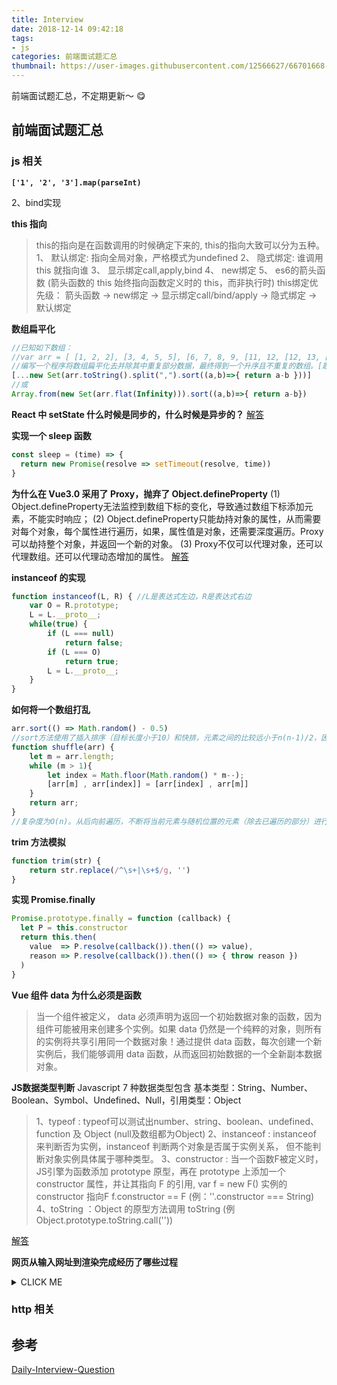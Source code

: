 ```yaml
---
title: Interview
date: 2018-12-14 09:42:18
tags:
- js
categories: 前端面试题汇总
thumbnail: https://user-images.githubusercontent.com/12566627/66701668-464ad300-ed31-11e9-94cd-14cba6b713a7.jpg
---
```

前端面试题汇总，不定期更新～ 😋

## 前端面试题汇总

### js 相关
__`['1', '2', '3'].map(parseInt)`__

2、bind实现

__this 指向__
>this的指向是在函数调用的时候确定下来的, this的指向大致可以分为五种。
1、 默认绑定: 指向全局对象，严格模式为undefined
2、 隐式绑定: 谁调用 this 就指向谁
3、 显示绑定call,apply,bind
4、 new绑定
5、 es6的箭头函数 (箭头函数的 this 始终指向函数定义时的 this，而非执行时)
this绑定优先级：
箭头函数 -> new绑定 -> 显示绑定call/bind/apply -> 隐式绑定 -> 默认绑定

__数组扁平化__
```js
//已知如下数组：
//var arr = [ [1, 2, 2], [3, 4, 5, 5], [6, 7, 8, 9, [11, 12, [12, 13, [14] ] ] ], 10];
//编写一个程序将数组扁平化去并除其中重复部分数据，最终得到一个升序且不重复的数组。[题目参考](https://github.com/Advanced-Frontend/Daily-Interview-Question/issues/8)
[...new Set(arr.toString().split(",").sort((a,b)=>{ return a-b }))]
//或
Array.from(new Set(arr.flat(Infinity))).sort((a,b)=>{ return a-b})
```

__React 中 setState 什么时候是同步的，什么时候是异步的？__
[解答](https://github.com/Advanced-Frontend/Daily-Interview-Question/issues/17)

__实现一个 sleep 函数__
```js
const sleep = (time) => {
  return new Promise(resolve => setTimeout(resolve, time))
}
```

__为什么在 Vue3.0 采用了 Proxy，抛弃了 Object.defineProperty__
(1) Object.defineProperty无法监控到数组下标的变化，导致通过数组下标添加元素，不能实时响应；
(2) Object.defineProperty只能劫持对象的属性，从而需要对每个对象，每个属性进行遍历，如果，属性值是对象，还需要深度遍历。Proxy可以劫持整个对象，并返回一个新的对象。
(3) Proxy不仅可以代理对象，还可以代理数组。还可以代理动态增加的属性。
[解答](https://github.com/Advanced-Frontend/Daily-Interview-Question/issues/90)


__instanceof 的实现__
```js
function instanceof(L, R) { //L是表达式左边，R是表达式右边
    var O = R.prototype;
    L = L.__proto__;
    while(true) {
        if (L === null)
            return false;
        if (L === O)
            return true;
        L = L.__proto__;
    }
}
```

__如何将一个数组打乱__
```js
arr.sort(() => Math.random() - 0.5)
//sort方法使用了插入排序（目标长度小于10）和快排，元素之间的比较远小于n(n-1)/2，因此有些元素间没有随机交换的可能，使得该方法不够随机。
function shuffle(arr) {
    let m = arr.length;
    while (m > 1){
        let index = Math.floor(Math.random() * m--);
        [arr[m] , arr[index]] = [arr[index] , arr[m]]
    }
    return arr;
}
//复杂度为O(n)。从后向前遍历，不断将当前元素与随机位置的元素（除去已遍历的部分）进行交换。
```

__trim 方法模拟__
```js
function trim(str) {
    return str.replace(/^\s+|\s+$/g, '')
}
```

__实现 Promise.finally__
```js
Promise.prototype.finally = function (callback) {
  let P = this.constructor
  return this.then(
    value  => P.resolve(callback()).then(() => value),
    reason => P.resolve(callback()).then(() => { throw reason })
  )
}
```

__Vue 组件 data 为什么必须是函数__
>当一个组件被定义， data 必须声明为返回一个初始数据对象的函数，因为组件可能被用来创建多个实例。如果 data 仍然是一个纯粹的对象，则所有的实例将共享引用同一个数据对象！通过提供 data 函数，每次创建一个新实例后，我们能够调用 data 函数，从而返回初始数据的一个全新副本数据对象。

__JS数据类型判断__
Javascript 7 种数据类型包含 基本类型：String、Number、Boolean、Symbol、Undefined、Null，引用类型：Object

>1、typeof : typeof可以测试出number、string、boolean、undefined、function 及 Object (null及数组都为Object)
2、instanceof : instanceof 来判断否为实例，instanceof 判断两个对象是否属于实例关系， 但不能判断对象实例具体属于哪种类型。
3、constructor : 当一个函数F被定义时，JS引擎为函数添加 prototype 原型，再在 prototype 上添加一个 constructor 属性，并让其指向 F 的引用, var f = new F() 实例的 constructor 指向F f.constructor == F (例：''.constructor === String)
4、toString ：Object 的原型方法调用 toString (例 Object.prototype.toString.call(''))

[解答](https://www.cnblogs.com/onepixel/p/5126046.html)

__网页从输入网址到渲染完成经历了哪些过程__

<details>
<summary>CLICK ME</summary>
1、浏览器输入网址
2、域名解析：浏览器缓存 ➡️ 系统缓存 ➡️ 本地host文件 ➡️ 路由器缓存 ➡️ 智能DNS查询
3、三次握手以建立TCP连接
4、浏览器请求资源文件html、js、css，http的缓存(强缓存或、协商缓存)
5、浏览器拿到html构建DOM树，获得外部CSS文件的数据构建CSSOM树，再将DOM树与CSSOM树结合在一起生成render tree，后遍历渲染树开始布局（执行顺序JavaScript执行、style样式计算、layout布局、paint绘制、composite合成）
6、当浏览器的HTML解析器遇到一个script标记时会暂停构建DOM，加载js文件，解析器进行词法分析成词法单元、语法分析生成AST(最后转换成机器码)、预编译(先变量提升，在预定义函数)、解释执行js
7、js如果样式或DOM有更改，则浏览器会重新生成render tree，进行重绘和重排
</details>





### http 相关



## 参考
[Daily-Interview-Question](https://github.com/Advanced-Frontend/Daily-Interview-Question)